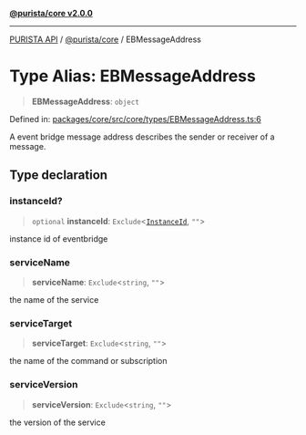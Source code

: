 [**@purista/core v2.0.0**](../README.md)

***

[PURISTA API](../../../packages.md) / [@purista/core](../README.md) / EBMessageAddress

# Type Alias: EBMessageAddress

> **EBMessageAddress**: `object`

Defined in: [packages/core/src/core/types/EBMessageAddress.ts:6](https://github.com/puristajs/purista/blob/master/packages/core/src/core/types/EBMessageAddress.ts#L6)

A event bridge message address describes the sender or receiver of a message.

## Type declaration

### instanceId?

> `optional` **instanceId**: `Exclude`\<[`InstanceId`](InstanceId.md), `""`\>

instance id of eventbridge

### serviceName

> **serviceName**: `Exclude`\<`string`, `""`\>

the name of the service

### serviceTarget

> **serviceTarget**: `Exclude`\<`string`, `""`\>

the name of the command or subscription

### serviceVersion

> **serviceVersion**: `Exclude`\<`string`, `""`\>

the version of the service
